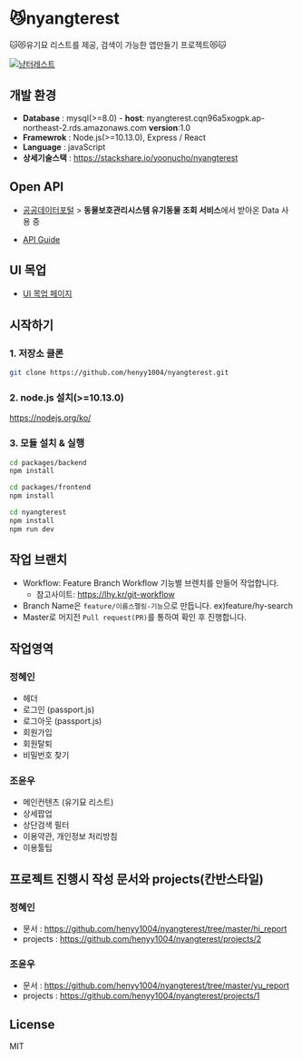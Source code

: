 # 😼nyangterest

🐱😻유기묘 리스트를 제공, 검색이 가능한 앱만들기 프로젝트😻🐱

[![냥터레스트](https://user-images.githubusercontent.com/2981954/81968524-75bf1680-9657-11ea-8d84-0217b4246347.gif)](https://www.youtube.com/watch?v=Jg1u7te4EYI&feature=emb_logo)
                                                                                                                           
## 개발 환경
* **Database** : mysql(>=8.0) - **host**: nyangterest.cqn96a5xogpk.ap-northeast-2.rds.amazonaws.com  **version**:1.0
* **Framewrok** : Node.js(>=10.13.0), Express / React
* **Language** : javaScript
* **상세기술스택** : https://stackshare.io/yoonucho/nyangterest

## Open API
* [공공데이터포털](https://www.data.go.kr/) > **동물보호관리시스템 유기동물 조회 서비스**에서 받아온 Data 사용 중 

* [API Guide](https://github.com/henyy1004/nyangterest/blob/master/yu_report/data_api.md)

## UI 목업
* [UI 목업 페이지](https://ovenapp.io/view/RfCRiRftSohiUwxP7J0IRjbMWjqkNPgs#5fW72)

## 시작하기
 
### 1. 저장소 클론
~~~sh
git clone https://github.com/henyy1004/nyangterest.git
~~~
### 2. node.js 설치(>=10.13.0)
https://nodejs.org/ko/

### 3. 모듈 설치 & 실행

~~~sh
cd packages/backend
npm install
~~~

~~~sh
cd packages/frontend
npm install
~~~

~~~sh
cd nyangterest
npm install
npm run dev
~~~

## 작업 브랜치
* Workflow: Feature Branch Workflow 기능별 브렌치를 만들어 작업합니다.
  + 참고사이트: https://lhy.kr/git-workflow
* Branch Name은 `feature/이름스펠링-기능`으로 만듭니다. ex)feature/hy-search
* Master로 머지전 `Pull request(PR)`를 통하여 확인 후 진행합니다.


## 작업영역

### 정혜인

* 헤더
* 로그인 (passport.js)
* 로그아웃 (passport.js)
* 회원가입
* 회원탈퇴
* 비밀번호 찾기

### 조윤우

* 메인컨텐츠 (유기묘 리스트) 
* 상세팝업
* 상단검색 필터
* 이용약관, 개인정보 처리방침 
* 이용툴팁 


## 프로젝트 진행시 작성 문서와 projects(칸반스타일)

### 정혜인

* 문서 : https://github.com/henyy1004/nyangterest/tree/master/hi_report
* projects : https://github.com/henyy1004/nyangterest/projects/2

### 조윤우

* 문서 : https://github.com/henyy1004/nyangterest/tree/master/yu_report
* projects : https://github.com/henyy1004/nyangterest/projects/1


## License
MIT
